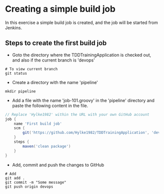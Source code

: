 # Creating a simple build job

In this exercise a simple build job is created, and the job will be started from Jenkins.

## Steps to create the first build job

- Goto the directory where the TDDTrainingApplication is checked out, and also if the current branch is 'devops'
```
# To view current branch
git status
```
- Create a directory with the name 'pipeline'
```
mkdir pipeline
```
- Add a file with the name 'job-101.groovy' in the 'pipeline' directory and paste the following content in the file.
```groovy
// Replace 'Hylke1982' within the URL with your own GitHub account
job {
    name 'First build job'
    scm {
        git('https://github.com/Hylke1982/TDDTrainingApplication', 'devops')
    }
    steps {
        maven('clean package')
    }
}
```
- Add, commit and push the changes to GitHub
```
# Add
git add .
git commit -m "Some message"
git push origin devops
```
